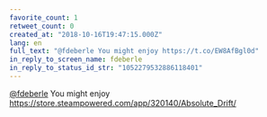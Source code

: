 ```yaml
---
favorite_count: 1
retweet_count: 0
created_at: "2018-10-16T19:47:15.000Z"
lang: en
full_text: "@fdeberle You might enjoy https://t.co/EW8AfBgl0d"
in_reply_to_screen_name: fdeberle
in_reply_to_status_id_str: "1052279532886118401"
---
```


[@fdeberle](https://twitter.com/fdeberle) You might enjoy
<https://store.steampowered.com/app/320140/Absolute_Drift/>
